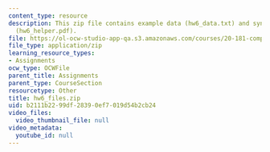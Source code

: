 ```yaml
---
content_type: resource
description: This zip file contains example data (hw6_data.txt) and syntax helper
  (hw6_helper.pdf).
file: https://ol-ocw-studio-app-qa.s3.amazonaws.com/courses/20-181-computation-for-biological-engineers-fall-2006/b2111b2299df28390ef7019d54b2cb24_hw6_files.zip
file_type: application/zip
learning_resource_types:
- Assignments
ocw_type: OCWFile
parent_title: Assignments
parent_type: CourseSection
resourcetype: Other
title: hw6_files.zip
uid: b2111b22-99df-2839-0ef7-019d54b2cb24
video_files:
  video_thumbnail_file: null
video_metadata:
  youtube_id: null
---
```

